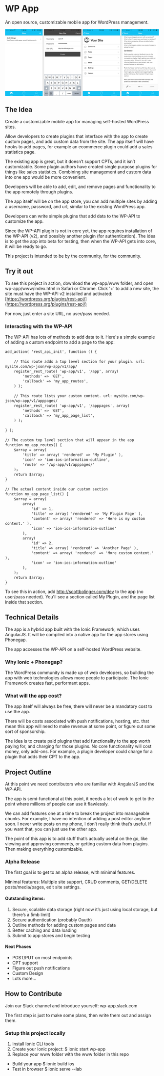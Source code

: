 # WP App

An open source, customizable mobile app for WordPress management.

![Preview Image](wp-app-mockup1.jpg)

## The Idea

Create a customizable mobile app for managing self-hosted WordPress sites.

Allow developers to create plugins that interface with the app to create custom pages, and add custom data from the site.  The app itself will have hooks to add pages, for example an ecommerce plugin could add a sales statistics page.

The existing app is great, but it doesn’t support CPTs, and it isn’t customizable.  Some plugin authors have created single purpose plugins for things like sales statistics. Combining site management and custom data into one app would be more convenient.

Developers will be able to add, edit, and remove pages and functionality to the app remotely through plugins.

The app itself will be on the app store, you can add multiple sites by adding a username, password, and url, similar to the existing WordPress app.

Developers can write simple plugins that add data to the WP-API to customize the app.

Since the WP-API plugin is not in core yet, the app requires installation of the WP-API (v2), and possibly another plugin (for authentication).  The idea is to get the app into beta for testing, then when the WP-API gets into core, it will be ready to go.

This project is intended to be by the community, for the community.

## Try it out

To see this project in action, download the wp-app/www folder, and open wp-app/www/index.html in Safari or Chrome. Click '+' to add a new site, the site must have the WP-API v2 installed and activated: [https://wordpress.org/plugins/rest-api/](https://wordpress.org/plugins/rest-api/)

For now, just enter a site URL, no user/pass needed.

### Interacting with the WP-API

The WP-API has lots of methods to add data to it. Here's a simple example of adding a custom endpoint to add a page to the app:

	add_action( 'rest_api_init', function () {

		// This route adds a top level section for your plugin. url: mysite.com/wp-json/wp-app/v1/app/
		register_rest_route( 'wp-app/v1', '/app', array(
	        'methods' => 'GET',
	        'callback' => 'my_app_routes',
	    ) );
		
		// This route lists your custom content. url: mysite.com/wp-json/wp-app/v1/apppages/
	    register_rest_route( 'wp-app/v1', '/apppages', array(
	        'methods' => 'GET',
	        'callback' => 'my_app_page_list',
	    ) );

	} );
	
	// The custom top level section that will appear in the app
	function my_app_routes() {
		$array = array(
			'title' => array( 'rendered' => 'My Plugin' ),
			'icon' => 'ion-ios-information-outline',
			'route' => '/wp-app/v1/apppages/'
		);
		return $array;
	}
	
	// The actual content inside our custom section
	function my_app_page_list() {
		$array = array( 
			array(
				'id' => 1,
				'title' => array( 'rendered' => 'My Plugin Page' ),
				'content' => array( 'rendered' => 'Here is my custom content.' ),
				'icon' => 'ion-ios-information-outline'
			),
			array(
				'id' => 2,
				'title' => array( 'rendered' => 'Another Page' ),
				'content' => array( 'rendered' => 'More custom content.' ),
				'icon' => 'ion-ios-information-outline'
			),
		);
		return $array;
	}

To see this in action, add http://scottbolinger.com/dev to the app (no user/pass needed). You'll see a section called My Plugin, and the page list inside that section.

## Technical Details

The app is a hybrid app built with the Ionic Framework, which uses AngularJS. It will be compiled into a native app for the app stores using Phonegap.

The app accesses the WP-API on a self-hosted WordPress website.

### Why Ionic + Phonegap?

The WordPress community is made up of web developers, so building the app with web technologies allows more people to participate.  The Ionic Framework creates fast, performant apps.

### What will the app cost?

The app itself will always be free, there will never be a mandatory cost to use the app.

There will be costs associated with push notifications, hosting, etc. that mean this app will need to make revenue at some point, or figure out some sort of sponsorship.  

The idea is to create paid plugins that add functionality to the app worth paying for, and charging for those plugins.  No core functionality will cost money, only add-ons.  For example, a plugin developer could charge for a plugin that adds their CPT to the app.

## Project Outline

At this point we need contributors who are familiar with AngularJS and the WP-API.

The app is semi-functional at this point, it needs a lot of work to get to the point where millions of people can use it flawlessly.

We can add features one at a time to break the project into manageable chunks. For example, I have no intention of adding a post editor anytime soon.  I never write posts on my phone, I don’t really think that’s useful.  If you want that, you can just use the other app.

The point of this app is to add stuff that’s actually useful on the go, like viewing and approving comments, or getting custom data from plugins.  Then making everything customizable.

### Alpha Release

The first goal is to get to an alpha release, with minimal features.

Minimal features: Multiple site support, CRUD comments, GET/DELETE posts/media/pages, edit site settings.

#### Outstanding items:

1. Secure, scalable data storage (right now it’s just using local storage, but there’s a 5mb limit)
2. Secure authentication (probably Oauth)
3. Outline methods for adding custom pages and data
4. Better caching and data loading
5. Submit to app stores and begin testing

#### Next Phases

- POST/PUT on most endpoints
- CPT support
- Figure out push notifications
- Custom Design
- Lots more…

## How to Contribute

Join our Slack channel and introduce yourself: wp-app.slack.com

The first step is just to make some plans, then write them out and assign them.

### Setup this project locally

1. Install Ionic CLI tools
2. Create your Ionic project: $ ionic start wp-app
3. Replace your www folder with the www folder in this repo

- Build your app $ ionic build ios
- Test in browser $ ionic serve --lab
